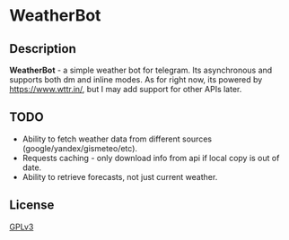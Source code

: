 # WeatherBot

## Description

**WeatherBot** - a simple weather bot for telegram. Its asynchronous and supports
both dm and inline modes. As for right now, its powered by https://www.wttr.in/,
but I may add support for other APIs later.

## TODO

- Ability to fetch weather data from different sources (google/yandex/gismeteo/etc).
- Requests caching - only download info from api if local copy is out of date.
- Ability to retrieve forecasts, not just current weather.

## License

[GPLv3](LICENSE)
